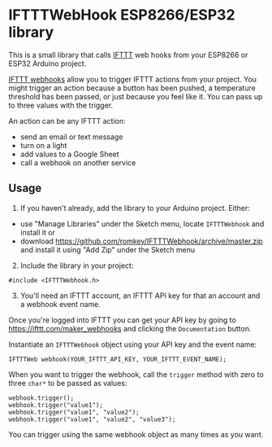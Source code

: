 # IFTTTWebHook ESP8266/ESP32 library

This is a small library that calls [IFTTT](https://ifttt.com) web
hooks from your ESP8266 or ESP32 Arduino project.

[IFTTT webhooks](https://ifttt.com/maker_webhooks) allow you to trigger IFTTT actions from your project. You might trigger an action because a button has been pushed, a temperature threshold has been passed, or just because you feel like it. You can pass up to three values with the trigger.

An action can be any IFTTT action:
- send an email or text message
- turn on a light
- add values to a Google Sheet
- call a webhook on another service

## Usage

1. If you haven't already, add the library to your Arduino project. Either:
- use "Manage Libraries" under the Sketch menu, locate `IFTTTWebhook` and install it
or
- download https://github.com/romkey/IFTTTWebhook/archive/master.zip and install it using "Add Zip" under the Sketch menu

2. Include the library in your project:
```
#include <IFTTTWebhook.h>
```

3. You'll need an IFTTT account, an IFTTT API key for that an account and a webhook event name.

Once you're logged into IFTTT you can get your API key by going to https://ifttt.com/maker_webhooks and clicking the `Documentation` button.

Instantiate an `IFTTTWebhook` object using your API key and the event name:

```
IFTTTWeb webhook(YOUR_IFTTT_API_KEY, YOUR_IFTTT_EVENT_NAME);
```

When you want to trigger the webhook, call the `trigger` method with zero to three `char*` to be passed as values:
```
webhook.trigger();
webhook.trigger("value1");
webhook.trigger("value1", "value2");
webhook.trigger("value1", "value2", "value3"); 
```

You can trigger using the same webhook object as many times as you want.
